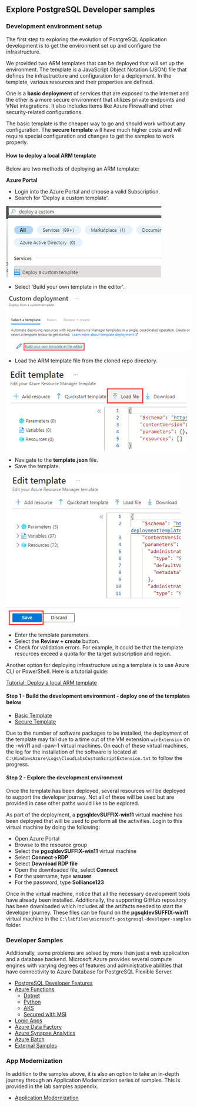 ## Explore PostgreSQL Developer samples

### Development environment setup

The first step to exploring the evolution of PostgreSQL Application development is to get the environment set up and configure the infrastructure.

We provided two ARM templates that can be deployed that will set up the environment. The template is a JavaScript Object Notation (JSON) file that defines the infrastructure and configuration for a deployment. In the template, various resources and their properties are defined.

One is a **basic deployment** of services that are exposed to the internet and the other is a more secure environment that utilizes private endpoints and VNet integrations. It also includes items like Azure Firewall and other security-related configurations.

The basic template is the cheaper way to go and should work without any configuration. The **secure template** will have much higher costs and will require special configuration and changes to get the samples to work properly.

#### How to deploy a local ARM template

Below are two methods of deploying an ARM template:

**Azure Portal**

- Login into the Azure Portal and choose a valid Subscription.
- Search for 'Deploy a custom template'.

![This image shows how to enter the Deploy a custom template wizard in the Azure portal.](media/search-for-custom-template.png "Entering the Deploy a custom template wizard")

- Select 'Build your own template in the editor'.

![This image shows the Build your own template in the editor button.](media/build-your-own-custom-template.png "Build your own template in the editor")

- Load the ARM template file from the cloned repo directory.

![This image shows how to load the ARM template from the local drive.](media/load-local-arm-template.png "Loading the ARM template")

- Navigate to the **template.json** file.
- Save the template.

![This image shows how to save the ARM template in the editor.](media/save-the-template.png "Saving the ARM template in the Azure editor")

- Enter the template parameters.
- Select the **Review + create** button.
- Check for validation errors. For example, it could be that the template resources exceed a quota for the target subscription and region.

Another option for deploying infrastructure using a template is to use Azure CLI or PowerShell. Here is a tutorial guide:

[Tutorial: Deploy a local ARM template](https://learn.microsoft.com/azure/azure-resource-manager/templates/deployment-tutorial-local-template?tabs=azure-cli)

#### Step 1 - Build the development environment - deploy one of the templates below

- [Basic Template](https://github.com/Azure/azure-PostgreSQL/tree/master/DeveloperGuide/step-0-create-development-vm/basic-template/template.json)
- [Secure Template](https://github.com/Azure/azure-PostgreSQL/tree/master/DeveloperGuide/step-0-create-development-vm/basic-template/template-secure.json)

Due to the number of software packages to be installed, the deployment of the template may fail due to a time out of the VM extension `winExtension` on the -win11 and -paw-1 virtual machines. On each of these virtual machines, the log for the installation of the software is located at `C:\WindowsAzure\Logs\CloudLabsCustomScriptExtension.txt` to follow the progress.

#### Step 2 - Explore the development environment

Once the template has been deployed, several resources will be deployed to support the developer journey. Not all of these will be used but are provided in case other paths would like to be explored.

As part of the deployment, a **pgsqldevSUFFIX-win11** virtual machine has been deployed that will be used to perform all the activities. Login to this virtual machine by doing the following:

- Open Azure Portal
- Browse to the resource group
- Select the **pgsqldevSUFFIX-win11** virtual machine
- Select **Connect->RDP**
- Select **Download RDP file**
- Open the downloaded file, select **Connect**
- For the username, type **wsuser**
- For the password, type **Solliance123**

Once in the virtual machine, notice that all the necessary development tools have already been installed. Additionally, the supporting GitHub repository has been downloaded which includes all the artifacts needed to start the developer journey. These files can be found on the **pgsqldevSUFFIX-win11** virtual machine in the `C:\labfiles\microsoft-postgresql-developer-samples` folder.

### Developer Samples

Additionally, some problems are solved by more than just a web application and a database backend. Microsoft Azure provides several compute engines with varying degrees of features and administrative abilities that have connectivity to Azure Database for PostgreSQL Flexible Server.

- [PostgreSQL Developer Features](samples/04-01-PostgreSQL-Developer-Features/README.md)
- [Azure Functions](https://learn.microsoft.com/azure/azure-functions/functions-overview)
  - [Dotnet](https://github.com/azure/azure-postgresql/tree/master/DeveloperGuide/step-2-developer-journey-steps/06-01-FunctionApp-DotNet)
  - [Python](https://github.com/azure/azure-postgresql/tree/master/DeveloperGuide/step-2-developer-journey-steps/06-02-FunctionApp-Python)
  - [AKS](https://github.com/azure/azure-postgresql/tree/master/DeveloperGuide/step-2-developer-journey-steps/06-03-FunctionApp-AKS)
  - [Secured with MSI](https://github.com/azure/azure-postgresql/tree/master/DeveloperGuide/step-2-developer-journey-steps/06-04-FunctionApp-MSI)
- [Logic Apps](https://github.com/azure/azure-postgresql/tree/master/DeveloperGuide/step-2-developer-journey-steps/06-05-LogicApp)
- [Azure Data Factory](https://github.com/azure/azure-postgresql/tree/master/DeveloperGuide/step-2-developer-journey-steps/07-01-AzureDataFactory)
- [Azure Synapse Analytics](https://github.com/azure/azure-postgresql/tree/master/DeveloperGuide/step-2-developer-journey-steps/07-02-AzureSynapseAnalytics)
- [Azure Batch](https://github.com/azure/azure-postgresql/tree/master/DeveloperGuide/step-2-developer-journey-steps/07-03-AzureBatch)
- [External Samples](samples/04-10_External_Samples/README.md)

### App Modernization

In addition to the samples above, it is also an option to take an in-depth journey through an Application Modernization series of samples. This is provided in the lab samples appendix.

- [Application Modernization](../10_02_AppModernization/10_02_AppModernization.md)
